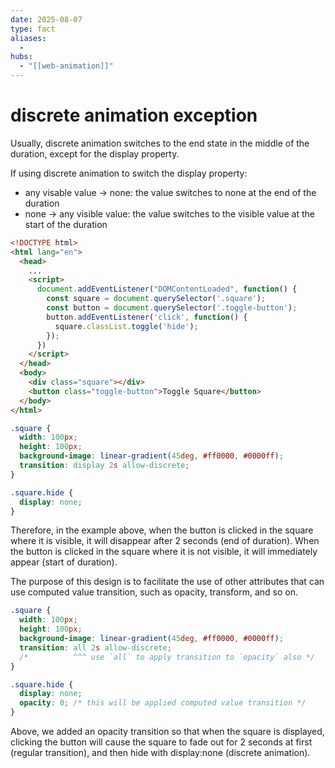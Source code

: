 ```yaml
---
date: 2025-08-07
type: fact
aliases:
  -
hubs:
  - "[[web-animation]]"
---
```


# discrete animation exception

Usually, discrete animation switches to the end state in the middle of the duration, except for the display property.

If using discrete animation to switch the display property:
  - any visable value -> none: the value switches to none at the end of the duration
  - none -> any visible value: the value switches to the visible value at the start of the duration

```html
<!DOCTYPE html>
<html lang="en">
  <head>
    ...
    <script>
      document.addEventListener("DOMContentLoaded", function() {
        const square = document.querySelector('.square');
        const button = document.querySelector('.toggle-button');
        button.addEventListener('click', function() {
          square.classList.toggle('hide');
        });
      })
    </script>
  </head>
  <body>
    <div class="square"></div>
    <button class="toggle-button">Toggle Square</button>
  </body>
</html>
```

```css
.square {
  width: 100px;
  height: 100px;
  background-image: linear-gradient(45deg, #ff0000, #0000ff);
  transition: display 2s allow-discrete;
}

.square.hide {
  display: none;
}
```

Therefore, in the example above, when the button is clicked in the square where it is visible, it will disappear after 2 seconds (end of duration). When the button is clicked in the square where it is not visible, it will immediately appear (start of duration).

The purpose of this design is to facilitate the use of other attributes that can use computed value transition, such as opacity, transform, and so on.

```css
.square {
  width: 100px;
  height: 100px;
  background-image: linear-gradient(45deg, #ff0000, #0000ff);
  transition: all 2s allow-discrete;
  /*          ^^^ use `all` to apply transition to `opacity` also */
}

.square.hide {
  display: none;
  opacity: 0; /* this will be applied computed value transition */
}
```

Above, we added an opacity transition so that when the square is displayed, clicking the button will cause the square to fade out for 2 seconds at first (regular transition), and then hide with display:none (discrete animation).





